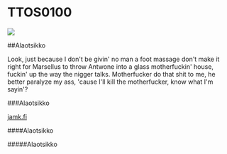 # TTOS0100

![](https://images-na.ssl-images-amazon.com/images/M/MV5BMTQ1NTQwMTYxNl5BMl5BanBnXkFtZTYwMjA1MzY1._V1_UX214_CR0,0,214,317_AL_.jpg)

##Alaotsikko

Look, just because I don't be givin' no man a foot massage don't make it right for Marsellus to throw Antwone into a glass motherfuckin' house, fuckin' up the way the nigger talks. Motherfucker do that shit to me, he better paralyze my ass, 'cause I'll kill the motherfucker, know what I'm sayin'?

###Alaotsikko

[jamk.fi](www.jamk.fi)

####Alaotsikko

#####Alaotsikko
